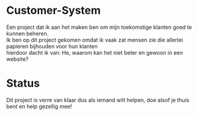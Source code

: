 # Customer-System

Een project dat ik aan het maken ben om mijn toekomstige klanten goed te kunnen beheren. <br>
Ik ben op dit project gekomen omdat ik vaak zat mensen zie die allerlei papieren bijhouden voor hun klanten <br>
hierdoor dacht ik van: He, waarom kan het niet beter en gewoon in een website? 

# Status
Dit project is verre van klaar dus als iemand wilt helpen, doe alsof je thuis bent en help gezellig mee!
